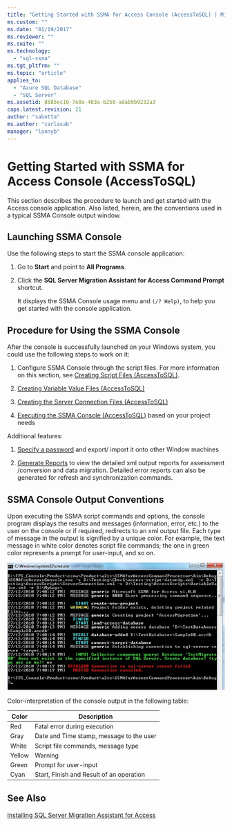 ```yaml
---
title: "Getting Started with SSMA for Access Console (AccessToSQL) | Microsoft Docs"
ms.custom: ""
ms.date: "01/19/2017"
ms.reviewer: ""
ms.suite: ""
ms.technology: 
  - "sql-ssma"
ms.tgt_pltfrm: ""
ms.topic: "article"
applies_to: 
  - "Azure SQL Database"
  - "SQL Server"
ms.assetid: 8585ec16-7e0a-483a-b250-adab9b9232a3
caps.latest.revision: 21
author: "sabotta"
ms.author: "carlasab"
manager: "lonnyb"
---
```

# Getting Started with SSMA for Access Console (AccessToSQL)
This section describes the procedure to launch and get started with the Access console application. Also listed, herein, are the conventions used in a typical SSMA Console output window.  
  
## Launching SSMA Console  
Use the following steps to start the SSMA console application:  
  
1.  Go to **Start** and point to **All Programs**.  
  
2.  Click the **SQL Server Migration Assistant for Access Command Prompt** shortcut.  
  
    It displays the SSMA Console usage menu and `(/? Help)`, to help you get started with the console application.  
  
## Procedure for Using the SSMA Console  
After the console is successfully launched on your Windows system, you could use the following steps to work on it:  
  
1.  Configure SSMA Console through the script files. For more information on this section, see [Creating Script Files &#40;AccessToSQL&#41;](../../ssma/access/creating-script-files-accesstosql.md).  
  
2.  [Creating Variable Value Files &#40;AccessToSQL&#41;](../../ssma/access/creating-variable-value-files-accesstosql.md)  
  
3.  [Creating the Server Connection Files &#40;AccessToSQL&#41;](../../ssma/access/creating-the-server-connection-files-accesstosql.md)  
  
4.  [Executing the SSMA Console &#40;AccessToSQL&#41;](../../ssma/access/executing-the-ssma-console-accesstosql.md) based on your project needs  
  
Additional features:  
  
1.  [Specify a password](http://msdn.microsoft.com/en-us/b099d0f9-dd37-4c87-8b6f-ed0177881ea4) and export/ import it onto other Window machines  
  
2.  [Generate Reports](http://msdn.microsoft.com/en-us/abb4264a-622e-4215-af5b-14e309b8a399) to view the detailed xml output reports for assessment /conversion and data migration. Detailed error reports can also be generated for refresh and synchronization commands.  
  
## SSMA Console Output Conventions  
Upon executing the SSMA script commands and options, the console program displays the results and messages (information, error, etc.) to the user on the console or if required, redirects to an xml output file. Each type of message in the output is signified by a unique color. For example, the text message in white color denotes script file commands; the one in green color represents a prompt for user-input, and so on.  
  
![SSMA Console Output](../../ssma/access/media/ssmaconsoleoutput.jpg "SSMA Console Output")  
  
Color-interpretation of the console output in the following table:  
  
|Color|Description|  
|---------|---------------|  
|Red|Fatal error during execution|  
|Gray|Date and Time stamp, message to the user|  
|White|Script file commands, message type|  
|Yellow|Warning|  
|Green|Prompt for user-input|  
|Cyan|Start, Finish and Result of an operation|  
  
## See Also  
[Installing SQL Server Migration Assistant for Access](http://msdn.microsoft.com/en-us/dd50eebd-75df-4e0d-8c4d-88b511aae4c7)  
  
